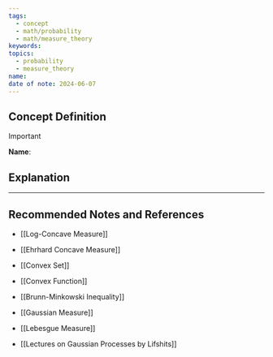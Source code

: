 ```yaml
---
tags:
  - concept
  - math/probability
  - math/measure_theory
keywords: 
topics:
  - probability
  - measure_theory
name: 
date of note: 2024-06-07
---
```


## Concept Definition

>[!important]
>**Name**: 



## Explanation





-----------
##  Recommended Notes and References

- [[Log-Concave Measure]]
- [[Ehrhard Concave Measure]]

- [[Convex Set]]
- [[Convex Function]]

- [[Brunn-Minkowski Inequality]]
- [[Gaussian Measure]]
- [[Lebesgue Measure]]

- [[Lectures on Gaussian Processes by Lifshits]]